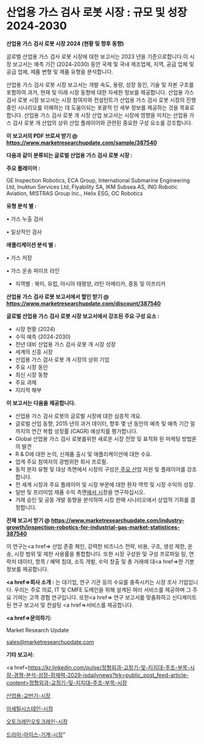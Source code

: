 # 산업용 가스 검사 로봇 시장 : 규모 및 성장 2024-2030

<strong>산업용 가스 검사 로봇 시장 2024 (현황 및 향후 동향)</strong>

글로벌 산업용 가스 검사 로봇 시장에 대한 보고서는 2023 년을 기준으로합니다.이 시장 보고서는 예측 기간 (2024-2030) 동안 국제 및 국내 제조업체, 지역, 공급 업체 및 공급 업체, 제품 변형 및 제품 유형을 분석합니다.

산업용 가스 검사 로봇 시장 보고서는 개발 속도, 용량, 성장 동인, 기술 및 자본 구조를 포함하여 과거, 현재 및 미래 시장 동향에 대한 자세한 정보를 제공합니다. 산업용 가스 검사 로봇 시장 보고서는 시장 참여자와 컨설턴트가 산업용 가스 검사 로봇 시장의 진행중인 시나리오를 이해하는 데 도움이되는 포괄적 인 세부 정보를 제공하는 것을 목표로합니다. 산업용 가스 검사 로봇 개 시장 산업 보고서는 시장에 영향을 미치는 산업용 가스 검사 로봇 개 산업의 상위 산업 플레이어와 관련된 중요한 구성 요소를 강조합니다.



<strong>이 보고서의 PDF 브로셔 받기 @ <a href=https://www.marketresearchupdate.com/sample/387540>https://www.marketresearchupdate.com/sample/387540</a></strong>



<strong>다음과 같이 분류되는 글로벌 산업용 가스 검사 로봇 시장 :</strong>



<strong>주요 플레이어 :</strong>

GE Inspection Robotics, ECA Group, International Submarine Engineering Ltd, Inuktun Services Ltd, Flyability SA, IKM Subsea AS, ING Robotic Aviation, MISTRAS Group Inc., Helix ESG, OC Robotics



<strong>유형 분석 별 :</strong>

• 가스 누출 검사

• 일상적인 검사



<strong>애플리케이션 분석 별 :</strong>

• 가스 저장

• 가스 운송 파이프 라인

<ul>
  <li>지역별 : 북미, 유럽, 아시아 태평양, 라틴 아메리카, 중동 및 아프리카</li>
</ul>


<strong>산업용 가스 검사 로봇 보고서에서 할인 받기 @ <a href=https://www.marketresearchupdate.com/discount/387540>https://www.marketresearchupdate.com/discount/387540</a></strong>



<strong>글로벌 산업용 가스 검사 로봇 시장 보고서에서 강조된 주요 구성 요소 :</strong>
<ul>
  <li>시장 현황 (2024)</li>
  <li>수익 예측 (2024-2030)</li>
  <li>전년 대비 산업용 가스 검사 로봇 개 시장 성장</li>
  <li>세계의 신흥 시장</li>
  <li>산업용 가스 검사 로봇 개 시장의 상위 기업</li>
  <li>주요 시장 동인</li>
  <li>최신 시장 동향</li>
  <li>주요 과제</li>
  <li>지리적 해부</li>
</ul>


<strong>이 보고서는 다음을 제공합니다.</strong>
<ul>
  <li>산업용 가스 검사 로봇의 글로벌 시장에 대한 심층적 개요.</li>
  <li>글로벌 산업 동향, 2015 년의 과거 데이터, 향후 몇 년 동안의 예측 및 예측 기간 말까지의 연간 복합 성장률 (CAGR) 예상치를 평가합니다.</li>
  <li>Global 산업용 가스 검사 로봇를위한 새로운 시장 전망 및 표적화 된 마케팅 방법론의 발견</li>
  <li>R &amp; D에 대한 논의, 신제품 출시 및 애플리케이션에 대한 수요.</li>
  <li>업계 주요 참여자의 광범위한 회사 프로필.</li>
  <li>동적 분자 유형 및 대상 측면에서 시장의 구성은<a href=> 주요 산</a>업 자원 및 플레이어를 강조합니다.</li>
  <li>전 세계 시장과 주요 플레이어 및 시장 부문에 대한 환자 역학 및 시장 수익의 성장.</li>
  <li>일반 및 프리미엄 제품 수익 측면<a href=>에서 시</a>장을 연구하십시오.</li>
  <li>거래 승인 및 공동 개발 동향을 분석하여 시장 판매 시나리오에서 상업적 기회를 결정합니다.</li>
</ul>



<strong>전체 보고서 받기 @ <a href=https://www.marketresearchupdate.com/industry-growth/inspection-robotics-for-industrial-gas-market-statistices-387540>https://www.marketresearchupdate.com/industry-growth/inspection-robotics-for-industrial-gas-market-statistices-387540</a></strong>

이 연구는<a href=> 산업 존중</a> 체인, 강력한 비즈니스 전략, 비용, 구조, 생성 제한, 운송, 시장 범위 및 제한 사용률을 통합합니다. 또한 시장 구성원 및 구성 프로파일 링, 연락처 데이터, 항목 / 혜택 침대, 소득 개발, 수익 창출 및 총 거래에 대<a href=>한 기본 </a>정보를 제공합니다.



<strong><a href=>회사 소</a>개 :</strong>
는 대기업, 연구 기관 등의 수요를 충족시키는 시장 조사 기업입니다. 우리는 주로 의료, IT 및 CMFE 도메인을 위해 설계된 여러 서비스를 제공하며 그 주요 기여는 고객 경험 연구입니다. 또한<a href=> 연구 보</a>고서를 맞춤화하고 신디케이트 된 연구 보고서 및 컨설팅 <a href=>서비스</a>를 제공합니다.



<strong><a href=>문의하기:</a></strong>

Market Research Update

sales@marketresearchupdate.com



<strong>기타 보고서:</strong>

<a href=https://kr.linkedin.com/pulse/정형외과-교정기-및-지지대-주조-부목-시장-경쟁-분석-성장-잠재력-2029-isdailynews?trk=public_post_feed-article-content>정형외과-교정기-및-지지대-주조-부목-시장</a>

<a href=https://www.linkedin.com/pulse/산업용-교반기-시장-현재-및-미래-성장-2029-isdailynews/>산업용-교반기-시장</a>

<a href=https://www.linkedin.com/pulse/아세틸시스테인-시장-동향-및-성장-전망-survey-spotlight-pro-24-analysis-mstjc/>아세틸시스테인-시장</a>

<a href=https://www.linkedin.com/pulse/오토크레인오토크레인-시장-현재-및-미래-성장-2029-analytics-alchemy-360-analysis-pnxnf/>오토크레인오토크레인-시장</a>

<a href=https://www.linkedin.com/pulse/드라이-아이스-기계-시장-현재-및-미래-성장-2030-analytics-alchemy-360-analysis-u1lmc/>드라이-아이스-기계-시장</a>"
